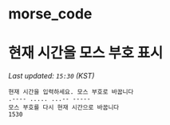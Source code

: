 # morse_code
# 현재 시간을 모스 부호 표시
<!-- MORSE_TIME_START -->
_Last updated: `15:30` (KST)_

```
현재 시간을 입력하세요. 모스 부호로 바꿉니다
.---- ..... ...-- -----
모스 부호를 다시 현재 시간으로 바꿉니다
1530
```
<!-- MORSE_TIME_END -->
